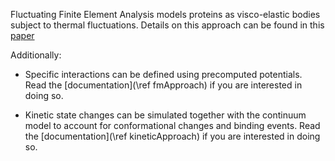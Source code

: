 
Fluctuating Finite Element Analysis models proteins as visco-elastic bodies subject to
 thermal fluctuations. Details on this approach can be found in this
 [paper](http://www.sciencedirect.com/science/article/pii/S0021999112007589
         "A stochastic finite element model for the dynamics of globular proteins")

Additionally:

 * Specific interactions can be defined using precomputed potentials. Read the
    [documentation](\ref fmApproach) if you are interested in doing so.

 * Kinetic state changes can be simulated together with the continuum model to
    account for conformational changes and binding events. Read the
    [documentation](\ref kineticApproach) if you are interested in doing so.

